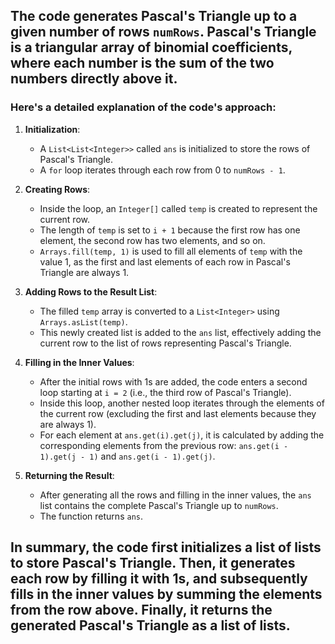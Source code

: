 ## ​The code generates Pascal's Triangle up to a given number of rows `numRows`. Pascal's Triangle is a triangular array of binomial coefficients, where each number is the sum of the two numbers directly above it. 

### Here's a detailed explanation of the code's approach:

1. **Initialization**: 
   - A `List<List<Integer>>` called `ans` is initialized to store the rows of Pascal's Triangle.
   - A `for` loop iterates through each row from 0 to `numRows - 1`.

2. **Creating Rows**:
   - Inside the loop, an `Integer[]` called `temp` is created to represent the current row.
   - The length of `temp` is set to `i + 1` because the first row has one element, the second row has two elements, and so on.
   - `Arrays.fill(temp, 1)` is used to fill all elements of `temp` with the value 1, as the first and last elements of each row in Pascal's Triangle are always 1.

3. **Adding Rows to the Result List**:
   - The filled `temp` array is converted to a `List<Integer>` using `Arrays.asList(temp)`.
   - This newly created list is added to the `ans` list, effectively adding the current row to the list of rows representing Pascal's Triangle.

4. **Filling in the Inner Values**:
   - After the initial rows with 1s are added, the code enters a second loop starting at `i = 2` (i.e., the third row of Pascal's Triangle).
   - Inside this loop, another nested loop iterates through the elements of the current row (excluding the first and last elements because they are always 1).
   - For each element at `ans.get(i).get(j)`, it is calculated by adding the corresponding elements from the previous row: `ans.get(i - 1).get(j - 1)` and `ans.get(i - 1).get(j)`.

5. **Returning the Result**:
   - After generating all the rows and filling in the inner values, the `ans` list contains the complete Pascal's Triangle up to `numRows`.
   - The function returns `ans`.

## In summary, the code first initializes a list of lists to store Pascal's Triangle. Then, it generates each row by filling it with 1s, and subsequently fills in the inner values by summing the elements from the row above. Finally, it returns the generated Pascal's Triangle as a list of lists.

